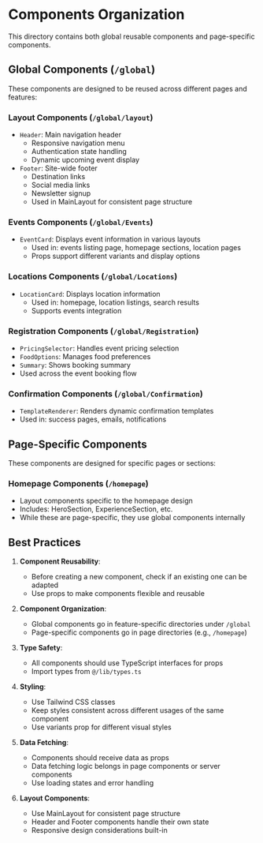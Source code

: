 # Components Organization

This directory contains both global reusable components and page-specific components.

## Global Components (`/global`)

These components are designed to be reused across different pages and features:

### Layout Components (`/global/layout`)
- `Header`: Main navigation header
  - Responsive navigation menu
  - Authentication state handling
  - Dynamic upcoming event display
- `Footer`: Site-wide footer
  - Destination links
  - Social media links
  - Newsletter signup
  - Used in MainLayout for consistent page structure

### Events Components (`/global/Events`)
- `EventCard`: Displays event information in various layouts
  - Used in: events listing page, homepage sections, location pages
  - Props support different variants and display options

### Locations Components (`/global/Locations`)
- `LocationCard`: Displays location information
  - Used in: homepage, location listings, search results
  - Supports events integration

### Registration Components (`/global/Registration`)
- `PricingSelector`: Handles event pricing selection
- `FoodOptions`: Manages food preferences
- `Summary`: Shows booking summary
- Used across the event booking flow

### Confirmation Components (`/global/Confirmation`)
- `TemplateRenderer`: Renders dynamic confirmation templates
- Used in: success pages, emails, notifications

## Page-Specific Components

These components are designed for specific pages or sections:

### Homepage Components (`/homepage`)
- Layout components specific to the homepage design
- Includes: HeroSection, ExperienceSection, etc.
- While these are page-specific, they use global components internally

## Best Practices

1. **Component Reusability**:
   - Before creating a new component, check if an existing one can be adapted
   - Use props to make components flexible and reusable

2. **Component Organization**:
   - Global components go in feature-specific directories under `/global`
   - Page-specific components go in page directories (e.g., `/homepage`)

3. **Type Safety**:
   - All components should use TypeScript interfaces for props
   - Import types from `@/lib/types.ts`

4. **Styling**:
   - Use Tailwind CSS classes
   - Keep styles consistent across different usages of the same component
   - Use variants prop for different visual styles

5. **Data Fetching**:
   - Components should receive data as props
   - Data fetching logic belongs in page components or server components
   - Use loading states and error handling

6. **Layout Components**:
   - Use MainLayout for consistent page structure
   - Header and Footer components handle their own state
   - Responsive design considerations built-in
